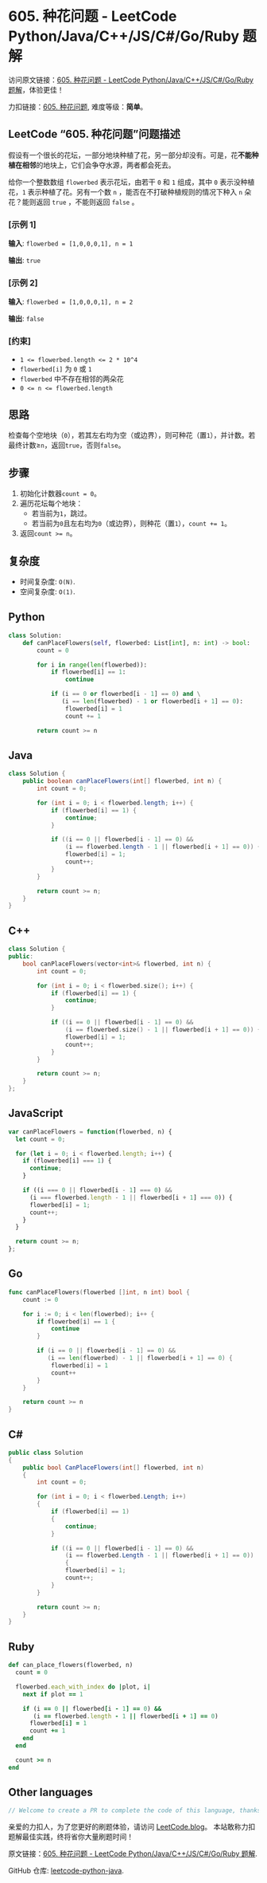 # 605. 种花问题 - LeetCode Python/Java/C++/JS/C#/Go/Ruby 题解

访问原文链接：[605. 种花问题 - LeetCode Python/Java/C++/JS/C#/Go/Ruby 题解](https://leetcode.blog/zh/leetcode/605-can-place-flowers)，体验更佳！

力扣链接：[605. 种花问题](https://leetcode.cn/problems/can-place-flowers), 难度等级：**简单**。

## LeetCode “605. 种花问题”问题描述

假设有一个很长的花坛，一部分地块种植了花，另一部分却没有。可是，花**不能种植在相邻**的地块上，它们会争夺水源，两者都会死去。

给你一个整数数组 `flowerbed` 表示花坛，由若干 `0` 和 `1` 组成，其中 `0` 表示没种植花，`1` 表示种植了花。另有一个数 `n` ，能否在不打破种植规则的情况下种入 `n` 朵花？能则返回 `true` ，不能则返回 `false` 。

### [示例 1]

**输入**: `flowerbed = [1,0,0,0,1], n = 1`

**输出**: `true`

### [示例 2]

**输入**: `flowerbed = [1,0,0,0,1], n = 2`

**输出**: `false`

### [约束]

- `1 <= flowerbed.length <= 2 * 10^4`
- `flowerbed[i]` 为 `0` 或 `1`
- `flowerbed` 中不存在相邻的两朵花
- `0 <= n <= flowerbed.length`

## 思路

检查每个空地块（`0`），若其左右均为空（或边界），则可种花（置`1`），并计数。若最终计数≥`n`，返回`true`，否则`false`。

## 步骤

1. 初始化计数器`count = 0`。
2. 遍历花坛每个地块：
    - 若当前为`1`，跳过。
    - 若当前为`0`且左右均为`0`（或边界），则种花（置`1`），`count += 1`。
3. 返回`count >= n`。

## 复杂度

- 时间复杂度: `O(N)`.
- 空间复杂度: `O(1)`.

## Python

```python
class Solution:
    def canPlaceFlowers(self, flowerbed: List[int], n: int) -> bool:
        count = 0

        for i in range(len(flowerbed)):
            if flowerbed[i] == 1:
                continue

            if (i == 0 or flowerbed[i - 1] == 0) and \
               (i == len(flowerbed) - 1 or flowerbed[i + 1] == 0):
                flowerbed[i] = 1
                count += 1

        return count >= n
```

## Java

```java
class Solution {
    public boolean canPlaceFlowers(int[] flowerbed, int n) {
        int count = 0;

        for (int i = 0; i < flowerbed.length; i++) {
            if (flowerbed[i] == 1) {
                continue;
            }

            if ((i == 0 || flowerbed[i - 1] == 0) && 
                (i == flowerbed.length - 1 || flowerbed[i + 1] == 0)) {
                flowerbed[i] = 1;
                count++;
            }
        }

        return count >= n;
    }
}
```

## C++

```cpp
class Solution {
public:
    bool canPlaceFlowers(vector<int>& flowerbed, int n) {
        int count = 0;

        for (int i = 0; i < flowerbed.size(); i++) {
            if (flowerbed[i] == 1) {
                continue;
            }

            if ((i == 0 || flowerbed[i - 1] == 0) && 
                (i == flowerbed.size() - 1 || flowerbed[i + 1] == 0)) {
                flowerbed[i] = 1;
                count++;
            }
        }

        return count >= n;
    }
};
```

## JavaScript

```javascript
var canPlaceFlowers = function(flowerbed, n) {
  let count = 0;

  for (let i = 0; i < flowerbed.length; i++) {
    if (flowerbed[i] === 1) {
      continue;
    }

    if ((i === 0 || flowerbed[i - 1] === 0) && 
      (i === flowerbed.length - 1 || flowerbed[i + 1] === 0)) {
      flowerbed[i] = 1;
      count++;
    }
  }

  return count >= n;  
};

```

## Go

```go
func canPlaceFlowers(flowerbed []int, n int) bool {
    count := 0

    for i := 0; i < len(flowerbed); i++ {
        if flowerbed[i] == 1 {
            continue
        }

        if (i == 0 || flowerbed[i - 1] == 0) && 
           (i == len(flowerbed) - 1 || flowerbed[i + 1] == 0) {
            flowerbed[i] = 1
            count++
        }
    }

    return count >= n
}

```

## C#

```csharp
public class Solution
{
    public bool CanPlaceFlowers(int[] flowerbed, int n)
    {
        int count = 0;

        for (int i = 0; i < flowerbed.Length; i++)
        {
            if (flowerbed[i] == 1)
            {
                continue;
            }

            if ((i == 0 || flowerbed[i - 1] == 0) && 
                (i == flowerbed.Length - 1 || flowerbed[i + 1] == 0))
                {
                flowerbed[i] = 1;
                count++;
            }
        }

        return count >= n;
    }
}
```

## Ruby

```ruby
def can_place_flowers(flowerbed, n)
  count = 0

  flowerbed.each_with_index do |plot, i|
    next if plot == 1

    if (i == 0 || flowerbed[i - 1] == 0) && 
       (i == flowerbed.length - 1 || flowerbed[i + 1] == 0)
      flowerbed[i] = 1
      count += 1
    end
  end

  count >= n
end
```

## Other languages

```java
// Welcome to create a PR to complete the code of this language, thanks!
```

亲爱的力扣人，为了您更好的刷题体验，请访问 [LeetCode.blog](https://leetcode.blog/zh)。
本站敢称力扣题解最佳实践，终将省你大量刷题时间！

原文链接：[605. 种花问题 - LeetCode Python/Java/C++/JS/C#/Go/Ruby 题解](https://leetcode.blog/zh/leetcode/605-can-place-flowers).

GitHub 仓库: [leetcode-python-java](https://github.com/leetcode-python-java/leetcode-python-java).


